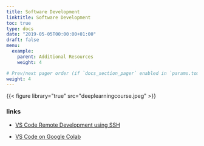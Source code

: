 ```yaml
---
title: Software Development
linktitle: Software Development
toc: true
type: docs
date: "2019-05-05T00:00:00+01:00"
draft: false
menu:
  example:
    parent: Additional Resources
    weight: 4

# Prev/next pager order (if `docs_section_pager` enabled in `params.toml`)
weight: 4
---
```


{{< figure library="true" src="deeplearningcourse.jpeg" >}}

### links

* [VS Code Remote Development using SSH](https://code.visualstudio.com/docs/remote/ssh)

* [VS Code on Google Colab](https://amitness.com/vscode-on-colab)
